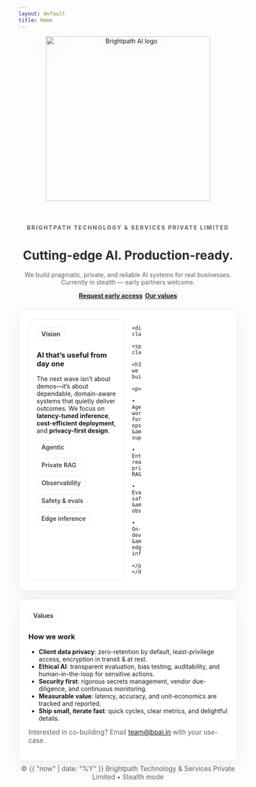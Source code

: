 ```yaml
---
layout: default
title: Home
---
```


<style>
/* ----- Light corporate look to match your grey/white logo ----- */
:root{
  --ink:#1f2328; --ink2:#5a616b; --line:#e6e8ef;
  --panel:#f7f8fb; --brand:#9b9b9b;
}
.page-header { background: #ffffff; color: var(--ink); border-bottom: 1px solid var(--line); }
.project-name { color: #2a2e34; }
.project-tagline { color: var(--ink2); }
.btn { color:#222; border:1px solid var(--line); background: linear-gradient(180deg,#f2f3f6,#eceef2); font-weight:700; }
.btn:hover{ border-color:#cfd3da; }
.main-content { color: var(--ink); }
.section { background:#fff; border:1px solid var(--line); border-radius:18px; padding:22px; box-shadow:0 14px 40px rgba(15,17,24,.06); }
.grid { display:grid; grid-template-columns: repeat(12, 1fr); gap:18px; }
.card { grid-column: span 6; background:#fff; border:1px solid var(--line); border-radius:16px; padding:18px; }
@media (max-width: 900px){ .card{ grid-column: span 12; } }
.badge{display:inline-block;border:1px solid var(--line);border-radius:999px;padding:6px 10px;background:#fff;color:#3f444b;font-weight:700}
.kicker{letter-spacing:.18em;text-transform:uppercase;color:#6b6f75;font-weight:800;font-size:.78rem}
.hero-logo{width:min(420px,90%);height:auto;filter:drop-shadow(0 8px 24px rgba(0,0,0,.08));margin:0 auto 8px;display:block}
.chips{margin-top:10px;display:flex;gap:10px;flex-wrap:wrap}
.chips span{border:1px solid var(--line);border-radius:999px;padding:6px 10px;background:#fff;color:#3f444b;font-weight:600}
.footer-note{color:var(--ink2);font-size:.95rem;margin-top:8px}
</style>

<div align="center">
  <img class="hero-logo" src="{{ site.logo }}" alt="Brightpath AI logo">
  <p class="kicker">Brightpath Technology &amp; Services Private Limited</p>
  <h1 class="project-name">Cutting-edge AI. Production-ready.</h1>
  <p class="project-tagline">
    We build pragmatic, private, and reliable AI systems for real businesses.
    Currently in stealth — early partners welcome.
  </p>
  <p>
    <a href="mailto:team@bpai.in?subject=Early%20Access%20Request" class="btn">Request early access</a>
    <a href="#values" class="btn">Our values</a>
  </p>
</div>

<div class="section" style="margin-top:22px">
  <div class="grid">
    <div class="card">
      <span class="badge">Vision</span>
      <h3>AI that’s useful from day one</h3>
      <p>
        The next wave isn’t about demos—it’s about dependable, domain-aware systems
        that quietly deliver outcomes. We focus on <strong>latency-tuned inference</strong>,
        <strong>cost-efficient deployment</strong>, and <strong>privacy-first design</strong>.
      </p>
      <div class="chips" aria-hidden="false">
        <span>Agentic</span><span>Private RAG</span><span>Observability</span>
        <span>Safety &amp; evals</span><span>Edge inference</span>
      </div>
    </div>

    <div class="card">
      <span class="badge">Focus</span>
      <h3>What we build</h3>
      <p>
        • Agentic workflows for ops &amp; support<br/>
        • Enterprise-ready private RAG<br/>
        • Evaluation, safety &amp; observability<br/>
        • On-device &amp; edge inference
      </p>
    </div>
  </div>
</div>

<div id="values" class="section" style="margin-top:18px">
  <span class="badge">Values</span>
  <h3>How we work</h3>
  <ul>
    <li><strong>Client data privacy</strong>: zero-retention by default, least-privilege access, encryption in transit &amp; at rest.</li>
    <li><strong>Ethical AI</strong>: transparent evaluation, bias testing, auditability, and human-in-the-loop for sensitive actions.</li>
    <li><strong>Security first</strong>: rigorous secrets management, vendor due-diligence, and continuous monitoring.</li>
    <li><strong>Measurable value</strong>: latency, accuracy, and unit-economics are tracked and reported.</li>
    <li><strong>Ship small, iterate fast</strong>: quick cycles, clear metrics, and delightful details.</li>
  </ul>
  <p class="footer-note">
    Interested in co-building? Email <a href="mailto:team@bpai.in">team@bpai.in</a> with your use-case.
  </p>
</div>

<div align="center" class="footer-note">
  © {{ "now" | date: "%Y" }} Brightpath Technology &amp; Services Private Limited • Stealth mode
</div>
